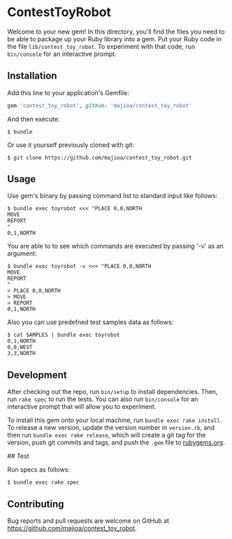 # ContestToyRobot

Welcome to your new gem! In this directory, you'll find the files you need to be able to package up your Ruby library into a gem. Put your Ruby code in the file `lib/contest_toy_robot`. To experiment with that code, run `bin/console` for an interactive prompt.

## Installation

Add this line to your application's Gemfile:

```ruby
gem 'contest_toy_robot', github: 'majioa/contest_toy_robot'
```

And then execute:

    $ bundle

Or use it yourself previously cloned with git:

    $ git clone https://github.com/majioa/contest_toy_robot.git

## Usage

Use gem's binary by passing command list to standard input like follows:

    $ bundle exec toyrobot <<< "PLACE 0,0,NORTH
    MOVE
    REPORT
    "
    0,1,NORTH

You are able to to see which commands are executed by passing '-v' as an argument:

    $ bundle exec toyrobot -v <<< "PLACE 0,0,NORTH
    MOVE
    REPORT
    "
    > PLACE 0,0,NORTH
    > MOVE
    > REPORT
    0,1,NORTH

Also you can use predefned test samples data as follows:

    $ cat SAMPLES | bundle exec toyrobot
    0,1,NORTH
    0,0,WEST
    3,3,NORTH

## Development

After checking out the repo, run `bin/setup` to install dependencies. Then, run `rake spec` to run the tests. You can also run `bin/console` for an interactive prompt that will allow you to experiment.

To install this gem onto your local machine, run `bundle exec rake install`. To release a new version, update the version number in `version.rb`, and then run `bundle exec rake release`, which will create a git tag for the version, push git commits and tags, and push the `.gem` file to [rubygems.org](https://rubygems.org).

## Test

Run specs as follows:

    $ bundle exec rake spec

## Contributing

Bug reports and pull requests are welcome on GitHub at https://github.com/majioa/contest_toy_robot.
